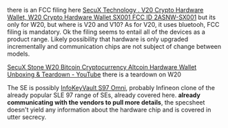 there is an FCC filing here [SecuX Technology . V20 Crypto Hardware Wallet, W20 Crypto Hardware Wallet SX001 FCC ID 2ASNW-SX001](https://fccid.io/2ASNW-SX001)
but its only for W20, but where is V20 and V10? As for V20, it uses bluetooh, FCC filing is mandatory. Ok the filing seems to entail all of the devices as a product range. Likely possibility that hardware is only upgraded incrementally and communication chips are not subject of change between models. 


[SecuX Stone W20 Bitcoin Cryptocurrency Altcoin Hardware Wallet Unboxing & Teardown - YouTube](https://www.youtube.com/watch?v=RvE5MsZm9tI) there is a teardown on W20


The SE is possibly [InfoKeyVault S97 Omni](https://www.ikv-tech.com/index.php/en-us/platforms/s97-omni), probably Infineon clone of the already popular SLE 97 range of SEs, already covered here. **already communicating with the vendors to pull more details**, the specsheet doesn't yield any information about the hardware chip and is covered in utter secrecy.
